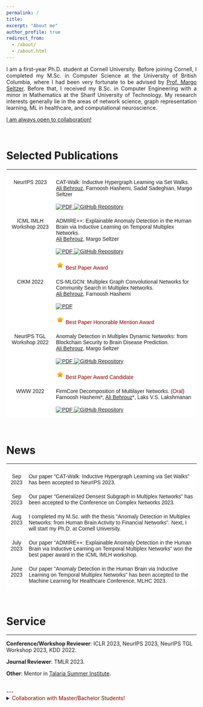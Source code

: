 ```yaml
---
permalink: /
title: 
excerpt: "About me"
author_profile: true
redirect_from: 
  - /about/
  - /about.html
---
```


<p align="justify">
I am a first-year Ph.D. student at Cornell University. Before joining Cornell, I completed my M.Sc. in Computer Science at the University of British Columbia, where I had been very fortunate to be advised by <a href="https://www.seltzer.com/margo/">Prof. Margo Seltzer</a>. Before that, I received my B.Sc. in Computer Engineering with a minor in Mathematics at the Sharif University of Technology. My research interests generally lie in the areas of network science, graph representation learning, ML in healthcare, and computational neuroscience. 
</p>
  
<u>I am always open to collaboration!</u>


<br>
  
  
# Selected Publications

---
<style type="text/css">
  .tg  {border-collapse:collapse;border-spacing:0;}
  .tg td{border-color:black;border-style:solid;border-width:1px;font-family:Arial, sans-serif;font-size:14px; overflow:hidden;padding:10px 5px;word-break:normal;}
  .tg th{border-color:black;border-style:solid;border-width:1px;font-family:Arial, sans-serif;font-size:14px; font-weight:normal;overflow:hidden;padding:10px 5px;word-break:normal;}
  .tg .tg-oe15{background-color:#ffffff;border-color:#ffffff;text-align:left;vertical-align:top}
  .tg .tg-wk8r{background-color:#ffffff;border-color:#ffffff;text-align:center;vertical-align:top}
</style>

<table class="tg">
  <thead>
    <tr>
      <th class="tg-wk8r">NeurIPS 2023</th>
      <th class="tg-oe15">CAT-Walk: Inductive Hypergraph Learning via Set Walks.  <br><u>Ali Behrouz</u>, Farnoosh Hashemi, Sadaf Sadeghian, Margo Seltzer 
        <span style="display: block; margin-bottom: 1pt;"></span> <br> 
        <a href="https://arxiv.org/pdf/2306.11147.pdf">
          <img src="https://img.shields.io/badge/PDF-80000f" alt="PDF" style="width: auto; height: 20px;"/>
        </a>
        <a href="https://github.com/ubc-systopia/CATWalk">
          <img src="https://img.shields.io/badge/GitHub-004f80" alt="GitHub Repository" style="width: auto; height: 20px;"/>
        </a>
      </th>
    </tr>
  </thead>
  <tbody>
    <tr>
      <td class="tg-wk8r">ICML IMLH Workshop 2023</td>
      <td class="tg-oe15">ADMIRE++: Explainable Anomaly Detection in the Human Brain via Inductive Learning on Temporal Multiplex Networks. <br><u>Ali Behrouz</u>, Margo Seltzer <span style="display: block; margin-bottom: 1pt;"></span>
        <br> 
        <a href="https://openreview.net/pdf?id=t4H8acYudJ">
          <img src="https://img.shields.io/badge/PDF-80000f" alt="PDF" style="width: auto; height: 20px;"/>
        </a>
        <a href="https://github.com/ubc-systopia/ADMIRE">
          <img src="https://img.shields.io/badge/GitHub-004f80" alt="GitHub Repository" style="width: auto; height: 20px;"/>
        </a>
        <span style="display: block; margin-bottom: 1pt;"></span>
        <br> <img src="star.png" alt="PDF" style="width: auto; height: 22px;"/> <span style="color:#800000;">Best Paper Award</span>
      </td>
    </tr>
    <tr>
      <td class="tg-wk8r">CIKM 2022</td>
      <td class="tg-oe15">CS-MLGCN: Multiplex Graph Convolutional Networks for Community Search in Multiplex Networks. <br><u>Ali Behrouz</u>, Farnoosh Hashemi <span style="display: block; margin-bottom: 1pt;"></span>
        <br> 
        <a href="https://arxiv.org/pdf/2210.08811.pdf">
          <img src="https://img.shields.io/badge/PDF-80000f" alt="PDF" style="width: auto; height: 20px;"/>
        </a>
        <span style="display: block; margin-bottom: 1pt;"></span>
        <br> <img src="star.png" alt="PDF" style="width: auto; height: 22px;"/> <span style="color:#800000;">Best Paper Honorable Mention Award</span>
      </td>
    </tr>
    <tr>
      <td class="tg-wk8r">NeurIPS TGL Workshop 2022</td>
      <td class="tg-oe15">Anomaly Detection in Multiplex Dynamic Networks: from Blockchain Security to Brain Disease Prediction.  <br><u>Ali Behrouz</u>, Margo Seltzer <span style="display: block; margin-bottom: 1pt;"></span>
        <br> 
        <a href="https://openreview.net/pdf?id=UDGZDfwmay">
          <img src="https://img.shields.io/badge/PDF-80000f" alt="PDF" style="width: auto; height: 20px;"/>
        </a>
        <a href="https://github.com/ubc-systopia/Anomuly">
          <img src="https://img.shields.io/badge/GitHub-004f80" alt="GitHub Repository" style="width: auto; height: 20px;"/>
        </a>
        <span style="display: block; margin-bottom: 1pt;"></span>
        <br> <img src="star.png" alt="PDF" style="width: auto; height: 22px;"/> <span style="color:#800000;">Best Paper Award Candidate</span>
      </td>
    </tr>
    <tr>
      <td class="tg-wk8r">WWW 2022</td>
      <td class="tg-oe15">FirmCore Decomposition of Multilayer Networks. (<span style="color:#800000;">Oral</span>) <br> Farnoosh Hashemi*, <u>Ali Behrouz</u>*, Laks V.S. Lakshmanan  <span style="display: block; margin-bottom: 1pt;"></span>
        <br> 
        <a href="https://arxiv.org/pdf/2208.11200.pdf">
          <img src="https://img.shields.io/badge/PDF-80000f" alt="PDF" style="width: auto; height: 20px;"/>
        </a>
        <a href="https://github.com/joint-em/FirmCore">
          <img src="https://img.shields.io/badge/GitHub-004f80" alt="GitHub Repository" style="width: auto; height: 20px;"/>
        </a>
      </td>
    </tr>
  </tbody>
</table>




<br>
  


# News
---

<table class="tg">
<thead>
  <tr>
    <th class="tg-wk8r">Sep 2023</th>
    <th class="tg-oe15">Our paper "CAT-Walk: Inductive Hypergraph Learning via Set Walks" has been accepted to NeurIPS 2023.</th>
  </tr>
  <tr>
    <th class="tg-wk8r">Sep 2023</th>
    <th class="tg-oe15">Our paper "Generalized Densest Subgraph in Multiplex Networks" has been accepted to the Conference on Complex Networks 2023.</th>
  </tr>
  <tr>
    <th class="tg-wk8r">Aug 2023</th>
    <th class="tg-oe15">I completed my M.Sc. with the thesis "Anomaly Detection in Multiplex Networks: from Human Brain Activity to Financial Networks". Next, I will start my Ph.D. at Cornell University. </th>
  </tr>
  <tr>
    <th class="tg-wk8r">July 2023</th>
    <th class="tg-oe15">Our paper "ADMIRE++: Explainable Anomaly Detection in the Human Brain via Inductive Learning on Temporal Multiplex Networks" won the best paper award in the ICML IMLH workshop.</th>
  </tr>
  <tr>
    <th class="tg-wk8r">June 2023</th>
    <th class="tg-oe15">Our paper "Anomaly Detection in the Human Brain via Inductive Learning on Temporal Multiplex Networks" has been accepted to the Machine Learning for Healthcare Conference, MLHC 2023.</th>
  </tr>
</thead>
<tbody>
  <!-- Add all other rows here using <td> within <tbody> -->
</tbody>
</table>






  
<br>
  

# Service
---
**Conference/Workshop Reviewer**: ICLR 2023, NeurIPS 2023, NeurIPS TGL Workshop 2023, KDD 2022.
  
**Journal Reviewer**: TMLR 2023.
  
**Other**: Mentor in <a href="https://talariasummerinstitute.org/about-talaria">Talaria Summer Institute</a>.


<br>
---
    
<details>
  <summary> <span style="color:#800000;">Collaboration with Master/Bachelor Students!</span> </summary>
  I would be happy to collaborate with Master/Bachelor students who would like to work on graph learning, ML in healthcare, and/or network science. I also have some projects in these areas that we can discuss.
</details>





